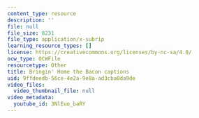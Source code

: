 ```yaml
---
content_type: resource
description: ''
file: null
file_size: 8231
file_type: application/x-subrip
learning_resource_types: []
license: https://creativecommons.org/licenses/by-nc-sa/4.0/
ocw_type: OCWFile
resourcetype: Other
title: Bringin' Home the Bacon captions
uid: 9ffdeedb-56ce-4e2a-9e8a-ad3cba0da9de
video_files:
  video_thumbnail_file: null
video_metadata:
  youtube_id: 3NlEuo_baRY
---
```

